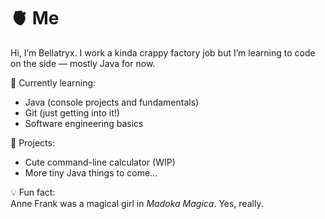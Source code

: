 # 🫀 Me

<!--
**Bellatryx0/Bellatryx0** is a ✨ _special_ ✨ repository because its `README.md` appears on your GitHub profile.
-->

Hi, I’m Bellatryx. I work a kinda crappy factory job but I’m learning to code on the side — mostly Java for now.

🌱 Currently learning:  
- Java (console projects and fundamentals)  
- Git (just getting into it!)  
- Software engineering basics  

🔨 Projects:  
- Cute command-line calculator (WIP)  
- More tiny Java things to come...

💡 Fun fact:  
Anne Frank was a magical girl in *Madoka Magica*. Yes, really.
